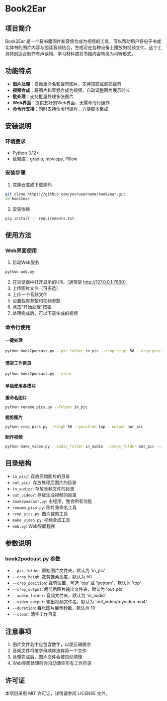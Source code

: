 # Book2Ear

## 项目简介

Book2Ear 是一个将书籍图片和音频合成为视频的工具，可以帮助用户将电子书或实体书的图片内容与朗读音频结合，生成可在各种设备上播放的视频文件。这个工具特别适合制作有声读物、学习材料或将书籍内容转换为可听形式。

## 功能特点

- **图片处理**：自动重命名和裁剪图片，支持顶部或底部裁剪
- **视频合成**：将图片和音频合成为视频，自动调整图片展示时长
- **批处理**：支持批量处理多张图片
- **Web界面**：提供友好的Web界面，无需命令行操作
- **命令行支持**：同时支持命令行操作，方便脚本集成

## 安装说明

### 环境要求

- Python 3.12+
- 依赖库：gradio, moviepy, Pillow

### 安装步骤

1. 克隆仓库或下载源码

```bash
git clone https://github.com/yourusername/book2ear.git
cd book2ear
```

2. 安装依赖

```bash
pip install -r requirements.txt
```

## 使用方法

### Web界面使用

1. 启动Web服务

```bash
python web.py
```

2. 在浏览器中打开显示的URL（通常是 http://127.0.0.1:7860）
3. 上传图片文件（可多选）
4. 上传一个音频文件
5. 设置裁剪参数和视频参数
6. 点击"开始处理"按钮
7. 处理完成后，可以下载生成的视频

### 命令行使用

#### 一键处理

```bash
python book2podcast.py --pic_folder in_pic --crop_heigh 50 --crop_position bottom --crop_output out_pic --audio_folder in_audio --video_output out_video/myvideo.mp4 --duration 10
```

#### 清空工作目录

```bash
python book2podcast.py --clear
```

#### 单独使用各模块

**重命名图片**
```bash
python rename_pics.py --folder in_pic
```

**裁剪图片**
```bash
python crop_pics.py --heigh 50 --position top --output out_pic
```

**制作视频**
```bash
python make_video.py --audio_folder in_audio --image_folder out_pic --output out_video/output.mp4 --duration 8
```

## 目录结构

- `in_pic/`: 存放原始图片的目录
- `out_pic/`: 存放处理后图片的目录
- `in_audio/`: 存放音频文件的目录
- `out_video/`: 存放生成视频的目录
- `book2podcast.py`: 主程序，整合所有功能
- `rename_pics.py`: 图片重命名工具
- `crop_pics.py`: 图片裁剪工具
- `make_video.py`: 视频合成工具
- `web.py`: Web界面程序

## 参数说明

### book2podcast.py 参数

- `--pic_folder`: 原始图片文件夹，默认为 'in_pic'
- `--crop_heigh`: 裁剪像素高度，默认为 50
- `--crop_position`: 裁剪位置，可选 'top' 或 'bottom'，默认为 'top'
- `--crop_output`: 裁剪后图片输出文件夹，默认为 'out_pic'
- `--audio_folder`: 音频文件夹，默认为 'in_audio'
- `--video_output`: 输出视频文件名，默认为 'out_video/myvideo.mp4'
- `--duration`: 每张图片展示秒数，默认为 10
- `--clear`: 清空工作目录

## 注意事项

1. 图片文件名中应包含数字，以便正确排序
2. 音频文件将按字母顺序选择第一个文件
3. 处理完成后，图片文件会被自动清理
4. Web界面处理时会自动清空所有工作目录

## 许可证

本项目采用 MIT 许可证，详情请参阅 LICENSE 文件。
